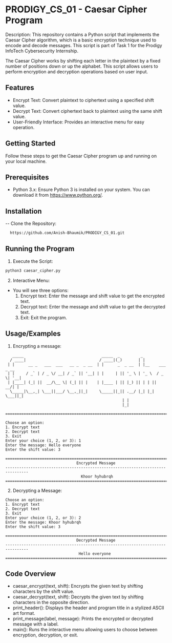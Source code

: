 
# PRODIGY_CS_01 - Caesar Cipher Program

Description: This repository contains a Python script that implements the Caesar Cipher algorithm, which is a basic encryption technique used to encode and decode messages. This script is part of Task 1 for the Prodigy InfoTech Cybersecurity Internship.

The Caesar Cipher works by shifting each letter in the plaintext by a fixed number of positions down or up the alphabet. This script allows users to perform encryption and decryption operations based on user input.


## Features

- Encrypt Text: Convert plaintext to ciphertext using a specified shift value.
- Decrypt Text: Convert ciphertext back to plaintext using the same shift value.
- User-Friendly Interface: Provides an interactive menu for easy operation.


## Getting Started

Follow these steps to get the Caesar Cipher program up and running on your local machine.
## Prerequisites
- Python 3.x: Ensure Python 3 is installed on your system. You can download it from https://www.python.org/.
## Installation

-- Clone the Repository:

```bash
  https://github.com/Anish-Bhaumik/PRODIGY_CS_01.git
```   
## Running the Program
1. Execute the Script:
```bash
python3 caesar_cipher.py
```
2. Interactive Menu:
- You will see three options:
   1. Encrypt text: Enter the message and shift value to get the encrypted text.
   2. Decrypt text: Enter the message and shift value to get the decrypted text.
   3. Exit: Exit the program.
## Usage/Examples
1. Encrypting a message:

```plaintext
   _____                                  _____  _         _                 
  / ____|                                / ____|(_)       | |                
 | |      __ _   ___  ___   __ _  _ __  | |      _  _ __  | |__    ___  _ __ 
 | |     / _` | / _ \/ __| / _` || '__| | |     | || '_ \ | '_ \  / _ \| '__|
 | |____| (_| ||  __/\__ \| (_| || |    | |____ | || |_) || | | ||  __/| |   
  \_____|\__,_| \___||___/ \__,_||_|     \_____||_|| .__/ |_| |_| \___||_|   
                                                   | |                       
                                                   |_|                       
    
================================================================================

Choose an option:
1. Encrypt text
2. Decrypt text
3. Exit
Enter your choice (1, 2, or 3): 1
Enter the message: Hello everyone
Enter the shift value: 3

================================================================================
                               Encrypted Message                                
--------------------------------------------------------------------------------
                                 Khoor hyhubrqh                                 
================================================================================

```

2. Decrypting a Message:
```plaintext
Choose an option:
1. Encrypt text
2. Decrypt text
3. Exit
Enter your choice (1, 2, or 3): 2
Enter the message: Khoor hyhubrqh
Enter the shift value: 3

================================================================================
                               Decrypted Message                                
--------------------------------------------------------------------------------
                                Hello everyone                                  
================================================================================
```
## Code Overview
- caesar_encrypt(text, shift): Encrypts the given text by shifting characters by the shift value.
- caesar_decrypt(text, shift): Decrypts the given text by shifting characters in the opposite direction.
- print_header(): Displays the header and program title in a stylized ASCII art format.
- print_message(label, message): Prints the encrypted or decrypted message with a label.
- main(): Runs the interactive menu allowing users to choose between encryption, decryption, or exit.
